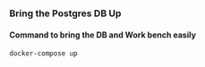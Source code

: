 ### Bring the Postgres DB Up

#### Command to bring the DB and Work bench easily

```Docker
docker-compose up
```